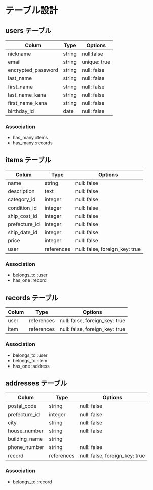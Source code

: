 # テーブル設計

## users テーブル

| Colum              | Type       | Options      |
| ----------------   | ---------- | ------------ |
| nickname           | string     | null:false   |
| email              | string     | unique: true |
| encrypted_password | string     | null: false  |
| last_name          | string     | null: false  |
| first_name         | string     | null: false  |
| last_name_kana     | string     | null: false  |
| first_name_kana    | string     | null: false  |                    
| birthday_id        | date       | null: false  | 

### Association
- has_many :items
- has_many :records

## items テーブル

| Colum        | Type        | Options                         |
| ----------   | ----------  | ------------------------------- |
| name         | string      | null: false                     |
| description  | text        | null: false                     |
| category_id  | integer     | null: false                     |
| condition_id | integer     | null: false                     |
| ship_cost_id  | integer     | null: false                     |
| prefecture_id| integer     | null: false                     |
| ship_date_id  | integer     | null: false                     |
| price        | integer     | null: false                     |
| user         | references  | null: false, foreign_key: true  |

### Association
- belongs_to :user
- has_one :record

## records テーブル

|  Colum     | Type        | Options                         |
| ---------- | ----------  | ------------------------------- |
| user       | references  | null: false, foreign_key: true  |
| item       | references  | null: false, foreign_key: true  |

### Association
- belongs_to :user
- belongs_to :item
- has_one :address

## addresses テーブル

|  Colum           | Type        | Options                         |
| ---------------- | ----------  | ------------------------------- |
| postal_code      | string      | null: false                     |
| prefecture_id    | integer     | null: false                     |
| city             | string      | null: false                     |
| house_number     | string      | null: false                     |
| building_name    | string      |                                 |
| phone_number     | string      | null: false                     |
| record           | references  | null: false, foreign_key: true  |

### Association
- belongs_to :record
